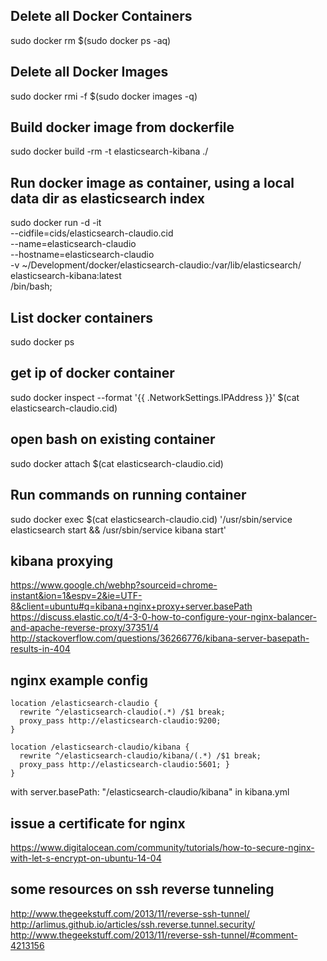 ## Delete all Docker Containers ##
sudo docker rm $(sudo docker ps -aq)

## Delete all Docker Images ##
sudo docker rmi -f $(sudo docker images -q)

## Build docker image from dockerfile ##
sudo docker build -rm -t elasticsearch-kibana ./

## Run docker image as container, using a local data dir as elasticsearch index ##
sudo docker run -d -it \
	--cidfile=cids/elasticsearch-claudio.cid \
	--name=elasticsearch-claudio \
	--hostname=elasticsearch-claudio \
	-v ~/Development/docker/elasticsearch-claudio:/var/lib/elasticsearch/ \
	elasticsearch-kibana:latest \
	/bin/bash;


## List docker containers ##
sudo docker ps

## get ip of docker container ##
sudo docker inspect --format '{{ .NetworkSettings.IPAddress }}' $(cat elasticsearch-claudio.cid)

## open bash on existing container ##
sudo docker attach $(cat elasticsearch-claudio.cid)

## Run commands on running container ##
sudo docker exec $(cat elasticsearch-claudio.cid) '/usr/sbin/service elasticsearch start && /usr/sbin/service kibana start'

## kibana proxying ## 
https://www.google.ch/webhp?sourceid=chrome-instant&ion=1&espv=2&ie=UTF-8&client=ubuntu#q=kibana+nginx+proxy+server.basePath
https://discuss.elastic.co/t/4-3-0-how-to-configure-your-nginx-balancer-and-apache-reverse-proxy/37351/4
http://stackoverflow.com/questions/36266776/kibana-server-basepath-results-in-404


## nginx example config ##
    location /elasticsearch-claudio {
      rewrite ^/elasticsearch-claudio(.*) /$1 break;
      proxy_pass http://elasticsearch-claudio:9200;
    }

    location /elasticsearch-claudio/kibana {
      rewrite ^/elasticsearch-claudio/kibana/(.*) /$1 break;
      proxy_pass http://elasticsearch-claudio:5601; }
    }

with server.basePath: "/elasticsearch-claudio/kibana" in kibana.yml

## issue a certificate for nginx ##
https://www.digitalocean.com/community/tutorials/how-to-secure-nginx-with-let-s-encrypt-on-ubuntu-14-04


## some resources on ssh reverse tunneling ##
http://www.thegeekstuff.com/2013/11/reverse-ssh-tunnel/
http://arlimus.github.io/articles/ssh.reverse.tunnel.security/
http://www.thegeekstuff.com/2013/11/reverse-ssh-tunnel/#comment-4213156

